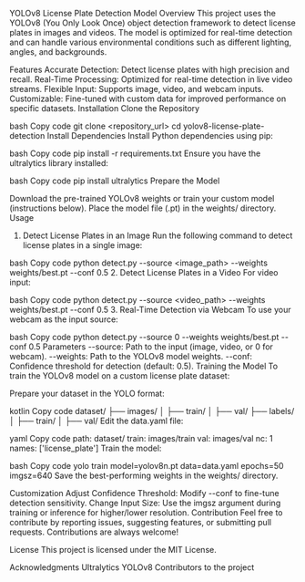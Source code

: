 YOLOv8 License Plate Detection Model
Overview
This project uses the YOLOv8 (You Only Look Once) object detection framework to detect license plates in images and videos. The model is optimized for real-time detection and can handle various environmental conditions such as different lighting, angles, and backgrounds.

Features
Accurate Detection: Detect license plates with high precision and recall.
Real-Time Processing: Optimized for real-time detection in live video streams.
Flexible Input: Supports image, video, and webcam inputs.
Customizable: Fine-tuned with custom data for improved performance on specific datasets.
Installation
Clone the Repository

bash
Copy code
git clone <repository_url>
cd yolov8-license-plate-detection
Install Dependencies
Install Python dependencies using pip:

bash
Copy code
pip install -r requirements.txt
Ensure you have the ultralytics library installed:

bash
Copy code
pip install ultralytics
Prepare the Model

Download the pre-trained YOLOv8 weights or train your custom model (instructions below).
Place the model file (.pt) in the weights/ directory.
Usage
1. Detect License Plates in an Image
Run the following command to detect license plates in a single image:

bash
Copy code
python detect.py --source <image_path> --weights weights/best.pt --conf 0.5
2. Detect License Plates in a Video
For video input:

bash
Copy code
python detect.py --source <video_path> --weights weights/best.pt --conf 0.5
3. Real-Time Detection via Webcam
To use your webcam as the input source:

bash
Copy code
python detect.py --source 0 --weights weights/best.pt --conf 0.5
Parameters
--source: Path to the input (image, video, or 0 for webcam).
--weights: Path to the YOLOv8 model weights.
--conf: Confidence threshold for detection (default: 0.5).
Training the Model
To train the YOLOv8 model on a custom license plate dataset:

Prepare your dataset in the YOLO format:

kotlin
Copy code
dataset/
├── images/
│   ├── train/
│   ├── val/
├── labels/
│   ├── train/
│   ├── val/
Edit the data.yaml file:

yaml
Copy code
path: dataset/
train: images/train
val: images/val
nc: 1
names: ['license_plate']
Train the model:

bash
Copy code
yolo train model=yolov8n.pt data=data.yaml epochs=50 imgsz=640
Save the best-performing weights in the weights/ directory.



Customization
Adjust Confidence Threshold: Modify --conf to fine-tune detection sensitivity.
Change Input Size: Use the imgsz argument during training or inference for higher/lower resolution.
Contribution
Feel free to contribute by reporting issues, suggesting features, or submitting pull requests. Contributions are always welcome!

License
This project is licensed under the MIT License.

Acknowledgments
Ultralytics YOLOv8
Contributors to the project
